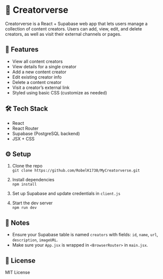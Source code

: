 # 💫 Creatorverse

Creatorverse is a React + Supabase web app that lets users manage a collection of content creators. Users can add, view, edit, and delete creators, as well as visit their external channels or pages.

## 🚀 Features

- View all content creators
- View details for a single creator
- Add a new content creator
- Edit existing creator info
- Delete a content creator
- Visit a creator’s external link
- Styled using basic CSS (customize as needed)

## 🛠️ Tech Stack

- React
- React Router
- Supabase (PostgreSQL backend)
- JSX + CSS

## ⚙️ Setup

1. Clone the repo  
   `git clone https://github.com/RobelK1738/MyCreatorverse.git`

2. Install dependencies  
   `npm install`

3. Set up Supabase and update credentials in `client.js`

4. Start the dev server  
   `npm run dev`

## 🧠 Notes

- Ensure your Supabase table is named `creators` with fields: `id`, `name`, `url`, `description`, `imageURL`.
- Make sure your `App.jsx` is wrapped in `<BrowserRouter>` in `main.jsx`.

## 📜 License

MIT License
